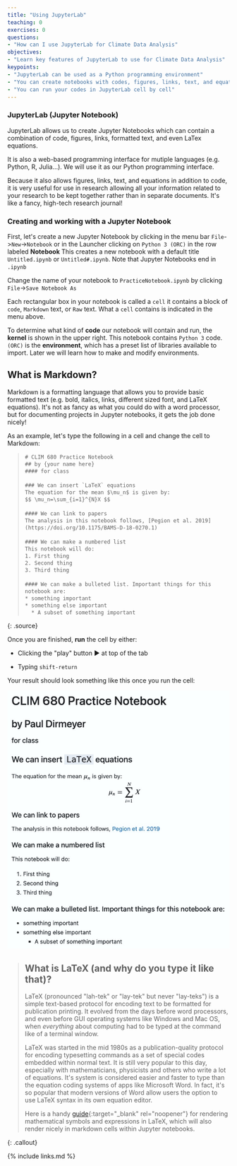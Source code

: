```yaml
---
title: "Using JupyterLab"
teaching: 0
exercises: 0
questions:
- "How can I use JupyterLab for Climate Data Analysis"
objectives:
- "Learn key features of JupyterLab to use for Climate Data Analysis"
keypoints:
- "JupyterLab can be used as a Python programming environment"
- "You can create notebooks with codes, figures, links, text, and equations"
- "You can run your codes in JupyterLab cell by cell"
---
```


### JupyterLab (Jupyter Notebook)

JupyterLab allows us to create Jupyter Notebooks which can contain a combination of code, figures, links, formatted text, and even LaTex equations.   

It is also a web-based programming interface for mutiple languages (e.g. Python, R, Julia...).  We will use it as our Python programming interface.

Because it also allows figures, links, text, and equations in addition to code, it is very useful for use in research allowing all your information related to your research to be kept together rather than in separate documents. It's like a fancy, high-tech research journal!

### Creating and working with a Jupyter Notebook

First, let's create a new Jupyter Notebook by clicking in the menu bar `File`->`New`->`Notebook` 
or in the Launcher clicking on `Python 3 (ORC)` in the row labeled **Notebook**
This creates a new notebook with a default title `Untitled.ipynb` or `Untitled#.ipynb`. Note that Jupyter Notebooks end in `.ipynb`

Change the name of your notebook to `PracticeNotebook.ipynb` by clicking `File`->`Save Notebook As`  

Each rectangular box in your notebook is called a `cell` it contains a block of `code`, `Markdown` text, or `Raw` text.  What a `cell` contains is indicated in the menu above. 

To determine what kind of **code** our notebook will contain and run, the **kernel** is shown in the upper right.  This notebook contains `Python 3` code. `(ORC)` is the **environment**, which has a preset list of libraries available to import. Later we will learn how to make and modify environments.

## What is Markdown?

Markdown is a formatting language that allows you to provide basic formatted text (e.g. bold, italics, links, different sized font, and LaTeX equations). It's not as fancy as what you could do with a word processor, but for documenting projects in Jupyter notebooks, it gets the job done nicely!

As an example, let's type the following in a cell and change the cell to Markdown:

> ~~~
> # CLIM 680 Practice Notebook
> ## by {your name here}
> #### for class
>
> ### We can insert `LaTeX` equations
> The equation for the mean $\mu_n$ is given by: 
> $$ \mu_n=\sum_{i=1}^{N}X $$
> 
> #### We can link to papers
> The analysis in this notebook follows, [Pegion et al. 2019](https://doi.org/10.1175/BAMS-D-18-0270.1)
> 
> #### We can make a numbered list 
> This notebook will do:
> 1. First thing
> 2. Second thing
> 3. Third thing
> 
> #### We can make a bulleted list. Important things for this notebook are:
> * something important
> * something else important
>   * A subset of something important
> ~~~
{: .source}

Once you are finished, **run** the cell by either:

* Clicking the "play" button ▶ at top of the tab

* Typing `shift-return`
  
Your result should look something like this once you run the cell:

![markup cell example](../fig/markup_example2.jpg)
  
> ## What is LaTeX (and why do you type it like that)?
>
> LaTeX (pronounced "lah-tek" or "lay-tek" but never "lay-teks")
> is a simple text-based protocol for encoding text to be formatted for publication printing.
> It evolved from the days before word processors, and even before GUI operating systems like 
> Windows and Mac OS, when _everything_ about computing had to be typed at the command like of a terminal window.
> 
> LaTeX was started in the mid 1980s as a publication-quality protocol for encoding typesetting commands as
> a set of special codes embedded within normal text. It is still very popular to this day, 
> especially with mathematicians, physicists and others who write a lot of equations. 
> It's system is considered easier and faster to type than the equation coding 
> systems of apps like Microsoft Word. 
> In fact, it's so popular that modern versions of Word allow users the option to use LaTeX syntax in its own equation editor.
>
> Here is a handy [guide](https://en.wikibooks.org/wiki/LaTeX/Mathematics){:target="_blank" rel="noopener"} for rendering mathematical 
> symbols and expressions in LaTeX, which will also render nicely in markdown cells within Jupyter notebooks.
> 
{: .callout}

  
  
{% include links.md %}

